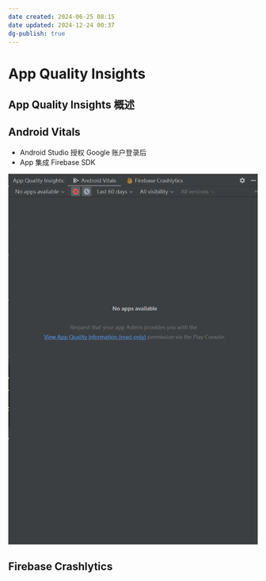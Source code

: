 ```yaml
---
date created: 2024-06-25 08:15
date updated: 2024-12-24 00:37
dg-publish: true
---
```


# App Quality Insights

## App Quality Insights 概述

## Android Vitals

- Android Studio 授权 Google 账户登录后
- App 集成 Firebase SDK

![image.png|500](https://raw.githubusercontent.com/hacket/ObsidianOSS/master/obsidian202406250819722.png)

## Firebase Crashlytics
